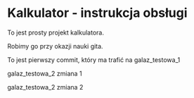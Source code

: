 # Kalkulator - instrukcja obsługi

To jest prosty projekt kalkulatora.

Robimy go przy okazji nauki gita.

To jest pierwszy commit, który ma trafić na galaz_testowa_1

galaz_testowa_2 zmiana 1

galaz_testowa_2 zmiana 2